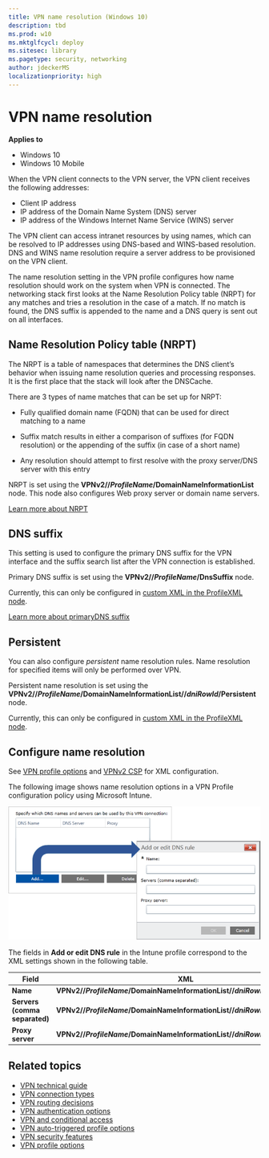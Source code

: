 ```yaml
---
title: VPN name resolution (Windows 10)
description: tbd
ms.prod: w10
ms.mktglfcycl: deploy
ms.sitesec: library
ms.pagetype: security, networking
author: jdeckerMS
localizationpriority: high
---
```


# VPN name resolution

**Applies to**
-   Windows 10
-   Windows 10 Mobile

When the VPN client connects to the VPN server, the VPN client receives the following addresses:

- Client IP address
- IP address of the Domain Name System (DNS) server
- IP address of the Windows Internet Name Service (WINS) server

The VPN client can access intranet resources by using names, which can be resolved to IP addresses using DNS-based and WINS-based resolution. DNS and WINS name resolution require a server address to be provisioned on the VPN client.

The name resolution setting in the VPN profile configures how name resolution should work on the system when VPN is connected. The networking stack first looks at the Name Resolution Policy table (NRPT) for any matches and tries a resolution in the case of a match. If no match is found, the DNS suffix is appended to the name and a DNS query is sent out on all interfaces. 

## Name Resolution Policy table (NRPT)
 
The NRPT is a table of namespaces that determines the DNS client’s behavior when issuing name resolution queries and processing responses. It is the first place that the stack will look after the DNSCache.

There are 3 types of name matches that can be set up for NRPT:

- Fully qualified domain name (FQDN) that can be used for direct matching to a name

- Suffix match results in either a comparison of suffixes (for FQDN resolution) or the appending of the suffix (in case of a short name)

- Any resolution should attempt to first resolve with the proxy server/DNS server with this entry

NRPT is set using the **VPNv2//*ProfileName*/DomainNameInformationList** node. This node also configures Web proxy server or domain name servers. 

[Learn more about NRPT](https://technet.microsoft.com/library/ee649207%28v=ws.10%29.aspx)

 
## DNS suffix

This setting is used to configure the primary DNS suffix for the VPN interface and the suffix search list after the VPN connection is established.

Primary DNS suffix is set using the **VPNv2//*ProfileName*/DnsSuffix** node.

Currently, this can only be configured in [custom XML in the ProfileXML node](vpn-profile-options.md).

[Learn more about primaryDNS suffix](https://technet.microsoft.com/library/cc959611.aspx)

## Persistent

You can also configure *persistent* name resolution rules. Name resolution for specified items will only be performed over VPN.

Persistent name resolution is set using the **VPNv2//*ProfileName*/DomainNameInformationList//*dniRowId*/Persistent** node.

Currently, this can only be configured in [custom XML in the ProfileXML node](vpn-profile-options.md).

## Configure name resolution

See [VPN profile options](vpn-profile-options.md) and [VPNv2 CSP](https://msdn.microsoft.com/library/windows/hardware/dn914776.aspx) for XML configuration. 

The following image shows name resolution options in a VPN Profile configuration policy using Microsoft Intune.

![Add DNS rule](images/vpn-name-intune.png)

The fields in **Add or edit DNS rule** in the Intune profile correspond to the XML settings shown in the following table.

| Field | XML |
| --- | --- |
| **Name** | **VPNv2//*ProfileName*/DomainNameInformationList//*dniRowId*/DomainName**  |
| **Servers (comma separated)** | **VPNv2//*ProfileName*/DomainNameInformationList//*dniRowId*/DnsServers**  |
| **Proxy server** |  **VPNv2//*ProfileName*/DomainNameInformationList//*dniRowId*/WebServers**  |

## Related topics

- [VPN technical guide](vpn-guide.md)
- [VPN connection types](vpn-connection-type.md)
- [VPN routing decisions](vpn-routing.md)
- [VPN authentication options](vpn-authentication.md)
- [VPN and conditional access](vpn-conditional-access.md)
- [VPN auto-triggered profile options](vpn-auto-trigger-profile.md)
- [VPN security features](vpn-security-features.md)
- [VPN profile options](vpn-profile-options.md)
